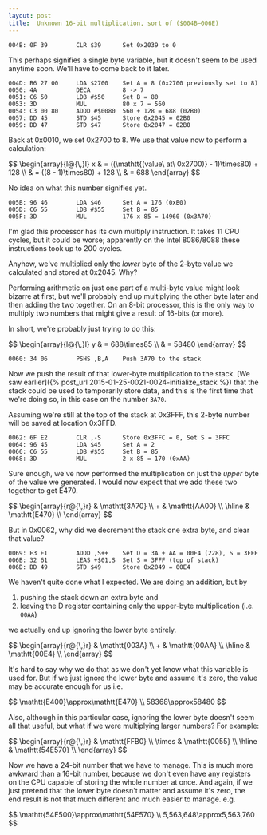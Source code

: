```yaml
---
layout: post
title:  Unknown 16-bit multiplication, sort of ($004B—006E)
---
```


```
004B: 0F 39        CLR $39		Set 0x2039 to 0
```

This perhaps signifies a single byte variable, but it doesn't seem to be used anytime soon. We'll have to come back to it later.

```
004D: B6 27 00     LDA $2700    Set A = 8 (0x2700 previously set to 8)
0050: 4A           DECA         8 -> 7
0051: C6 50        LDB #$50     Set B = 80
0053: 3D           MUL          80 x 7 = 560
0054: C3 00 80     ADDD #$0080  560 + 128 = 688 (02B0)
0057: DD 45        STD $45      Store 0x2045 = 02B0
0059: DD 47        STD $47      Store 0x2047 = 02B0
```

Back at 0x0010, we set 0x2700 to 8. We use that value now to perform a calculation:

<div>$$
\begin{array}{l@{\,}l}
    x & = ((\mathtt{(value\ at\ 0x2700)} - 1)\times80) + 128 \\
    & = ((8 - 1)\times80) + 128 \\
     & = 688
\end{array}
$$</div>

No idea on what this number signifies yet.

```
005B: 96 46        LDA $46      Set A = 176 (0xB0)
005D: C6 55        LDB #$55     Set B = 85
005F: 3D           MUL          176 x 85 = 14960 (0x3A70)
```

I'm glad this processor has its own multiply instruction. It takes 11 CPU cycles, but it could be worse; apparently on the Intel 8086/8088 these instructions took up to 200 cycles.

Anyhow, we've multiplied only the *lower* byte of the 2-byte value we calculated and stored at 0x2045. Why? 

Performing arithmetic on just one part of a multi-byte value might look bizarre at first, but we'll probably end up multiplying the other byte later and then adding the two together. On an 8-bit processor, this is the only way to multiply two numbers that might give a result of 16-bits (or more).

In short, we're probably just trying to do this:

<div>$$
\begin{array}{l@{\,}l}
    y & = 688\times85 \\
    & = 58480
\end{array}
$$</div>

```
0060: 34 06        PSHS ,B,A    Push 3A70 to the stack
```

Now we push the result of that lower-byte multiplication to the stack. [We saw earlier]({% post_url 2015-01-25-0021-0024-initialize_stack %}) that the stack could be used to temporarily store data, and this is the first time that we're doing so, in this case on the number `3A70`.

Assuming we're still at the top of the stack at 0x3FFF, this 2-byte number will be saved at location 0x3FFD.

```
0062: 6F E2        CLR ,-S      Store 0x3FFC = 0, Set S = 3FFC
0064: 96 45        LDA $45      Set A = 2
0066: C6 55        LDB #$55     Set B = 85
0068: 3D           MUL          2 x 85 = 170 (0xAA)
```

Sure enough, we've now performed the multiplication on just the *upper* byte of the value we generated. I would now expect that we add these two together to get E470.

<div>$$
\begin{array}{r@{\,}r}
      & \mathtt{3A70} \\
    + & \mathtt{AA00} \\
    \hline
      & \mathtt{E470} \\
\end{array}
$$</div>

But in 0x0062, why did we decrement the stack one extra byte, and clear that value?

```
0069: E3 E1        ADDD ,S++    Set D = 3A + AA = 00E4 (228), S = 3FFE 
006B: 32 61        LEAS +$01,S  Set S = 3FFF (top of stack)
006D: DD 49        STD $49      Store 0x2049 = 00E4
```

We haven't quite done what I expected. We are doing an addition, but by

 1. pushing the stack down an extra byte and
 2. leaving the D register containing only the upper-byte multiplication (i.e. `00AA`)

we actually end up ignoring the lower byte entirely.

<div>$$
\begin{array}{r@{\,}r}
      & \mathtt{003A} \\
    + & \mathtt{00AA} \\
    \hline
      & \mathtt{00E4} \\
\end{array}
$$</div>

It's hard to say why we do that as we don't yet know what this variable is used for. But if we just ignore the lower byte and assume it's zero, the value may be accurate enough for us i.e.

<div>$$
\mathtt{E400}\approx\mathtt{E470} \\
58368\approx58480
$$</div>

Also, although in this particular case, ignoring the lower byte doesn't seem all that useful, but what if we were multiplying larger numbers? For example:

<div>$$
\begin{array}{r@{\,}r}
      & \mathtt{FFB0} \\
    \times & \mathtt{0055} \\
    \hline
      & \mathtt{54E570} \\
\end{array}
$$</div>

Now we have a 24-bit number that we have to manage. This is much more awkward than a 16-bit number, because we don't even have any registers on the CPU capable of storing the whole number at once. And again, if we just pretend that the lower byte doesn't matter and assume it's zero, the end result is not that much different and much easier to manage. e.g. 

<div>$$
\mathtt{54E500}\approx\mathtt{54E570} \\
5,563,648\approx5,563,760
$$</div>